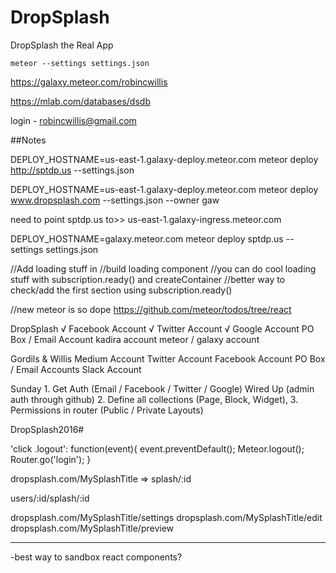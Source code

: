 # DropSplash
DropSplash the Real App


````
meteor --settings settings.json
````

https://galaxy.meteor.com/robincwillis

https://mlab.com/databases/dsdb

login - robincwillis@gmail.com


##Notes


DEPLOY_HOSTNAME=us-east-1.galaxy-deploy.meteor.com meteor deploy http://sptdp.us --settings.json

DEPLOY_HOSTNAME=us-east-1.galaxy-deploy.meteor.com meteor deploy www.dropsplash.com --settings.json --owner gaw


need to point sptdp.us to>> us-east-1.galaxy-ingress.meteor.com



DEPLOY_HOSTNAME=galaxy.meteor.com meteor deploy sptdp.us --settings settings.json


//Add loading stuff in
//build loading component
//you can do cool loading stuff with subscription.ready() and createContainer
//better way to check/add the first section using subscription.ready()


//new meteor is so dope
https://github.com/meteor/todos/tree/react

DropSplash
	√ Facebook Account
	√ Twitter Account
	√ Google Account
	PO Box / Email Account
	kadira account
	meteor / galaxy account

Gordils & Willis
	Medium Account
	Twitter Account
	Facebook Account
	PO Box / Email Accounts
	Slack Account

Sunday
	1. Get Auth (Email / Facebook / Twitter / Google) Wired Up (admin auth through github)
	2. Define all collections (Page, Block, Widget),
	3. Permissions in router (Public / Private Layouts)

DropSplash2016#


 'click .logout': function(event){
    event.preventDefault();
    Meteor.logout();
    Router.go('login');
}

dropsplash.com/MySplashTitle => splash/:id

users/:id/splash/:id

dropsplash.com/MySplashTitle/settings
dropsplash.com/MySplashTitle/edit
dropsplash.com/MySplashTitle/preview

----

-best way to sandbox react components?